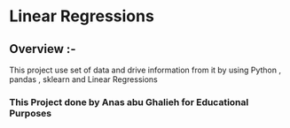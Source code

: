 # Linear Regressions
## Overview :-
This project use set of data and drive information from it by using Python , pandas , sklearn and Linear Regressions

### This Project done by Anas abu Ghalieh for Educational Purposes 
